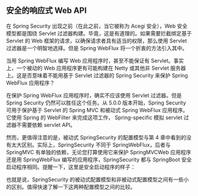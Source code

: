 ## 安全的响应式 Web API

在 Spring Security 出现之前（在此之前，当它被称为 Acegi 安全），Web 安全模型都是围绕 Servlet 过滤器构建。毕竟，这是有道理的。如果需要拦截绑定基于 Servlet 的 Web 框架的请求，以确保请求者具有适当的权限，那么使用 Servlet 过滤器是一个明智地选择。但是 Spring WebFlux 将一个折衷的方法引入其中。

当用 Spring WebFlux 编写 Web 应用程序时，甚至不能保证有 Servlet。事实上，一个被动的 Web 应用程序更有可能构建在 Netty 或其他非 Servlet 服务器上。这是否意味着不能用基于 Servlet 过滤器的 Spring Security 来保护 Spring WebFlux 应用程序？

在保护 Spring WebFlux 应用程序时，确实不应该使用 Servlet 过滤器。但是 Spring Security 仍然可以胜任这个任务。从 5.0.0 版本开始，Spring Security 可用于保护基于 Servlet 的 Spring MVC 和被动式 Spring WebFlux 应用程序。它使用 Spring 的 WebFilter 来完成这项工作， Spring-specific 模拟 servlet 过滤器不需要依赖 servlet API。

然而，更值得注意的是，被动式 SpringSecurity 的配置模型与第 4 章中看到的没有太大区别。实际上，SpringSecurity 不同于 SpringWebFlux，后者与 SpringMVC 有单独的依赖，无论您打算使用它来保护 SpringMVCWeb 应用程序还是用 SpringWebFlux 编写的应用程序，SpringSecurity 都与 SpringBoot 安全启动程序相同。提醒一下，这里是安全启动程序的样子：

也就是说，SpringSecurity 的被动式配置模型和非被动式配置模型之间有一些小的区别。值得快速了解一下这两种配置模型之间的比较。
